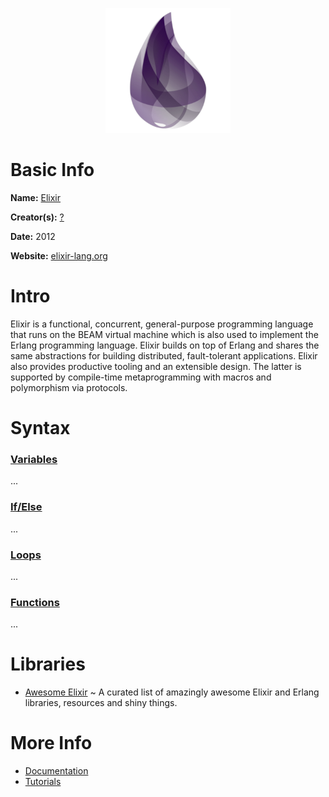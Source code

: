 <p align="center"><img width="200" height="200" src="https://github.com/jgphilpott/babel/blob/main/Elixir/logo.png"></p>

# Basic Info

**Name:** [Elixir](https://en.wikipedia.org/wiki/Elixir_(programming_language))

**Creator(s):** [?](github/wikipedia)

**Date:** 2012

**Website:** [elixir-lang.org](https://elixir-lang.org)

# Intro

Elixir is a functional, concurrent, general-purpose programming language that runs on the BEAM virtual machine which is also used to implement the Erlang programming language. Elixir builds on top of Erlang and shares the same abstractions for building distributed, fault-tolerant applications. Elixir also provides productive tooling and an extensible design. The latter is supported by compile-time metaprogramming with macros and polymorphism via protocols.

# Syntax

### [Variables](https://www.tutorialspoint.com/elixir/elixir_variables.htm)

...

### [If/Else](https://www.tutorialspoint.com/elixir/elixir_decision_making.htm)

...

### [Loops](https://www.tutorialspoint.com/elixir/elixir_loops.htm)

...

### [Functions](https://www.tutorialspoint.com/elixir/elixir_functions.htm)

...

# Libraries

 - [Awesome Elixir](https://github.com/h4cc/awesome-elixir) ~ A curated list of amazingly awesome Elixir and Erlang libraries, resources and shiny things.

# More Info

 - [Documentation](https://elixir-lang.org/getting-started/introduction.html)
 - [Tutorials](https://www.tutorialspoint.com/elixir/index.htm)
